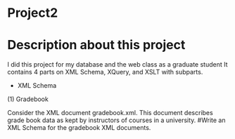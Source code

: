 # Project2 

# Description about this project 
I did this project for my database and the web class as a graduate student 
It contains 4 parts on XML Schema, XQuery, and XSLT with subparts.
* XML Schema

(1) Gradebook

Consider the XML document gradebook.xml. This document describes grade book data as kept by instructors of courses in a university.
#Write an XML Schema for the gradebook XML documents.
